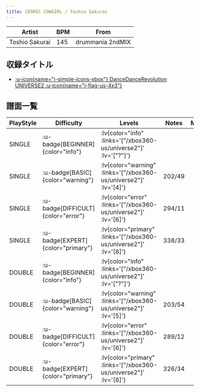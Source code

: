 ```yaml
---
title: COSMIC COWGIRL / Toshio Sakurai
---
```


|Artist|BPM|From|
|------|---|----|
|Toshio Sakurai|145|drummania 2ndMIX|

## 収録タイトル

- [ :u-icon{name="i-simple-icons-xbox"} DanceDanceRevolution UNIVERSE2 :u-icon{name="i-flag-us-4x3"} ](/xbox360-us/universe2)

## 譜面一覧

|PlayStyle|Difficulty|Levels|Notes|Movie|
|---------|----------|------|-----|-----|
|SINGLE| :u-badge[BEGINNER]{color="info"} | :lv{color="info" :links='["/xbox360-us/universe2"]' :lv='["?"]'} |||
|SINGLE| :u-badge[BASIC]{color="warning"} | :lv{color="warning" :links='["/xbox360-us/universe2"]' :lv='[4]'} |202/49||
|SINGLE| :u-badge[DIFFICULT]{color="error"} | :lv{color="error" :links='["/xbox360-us/universe2"]' :lv='[6]'} |294/11||
|SINGLE| :u-badge[EXPERT]{color="primary"} | :lv{color="primary" :links='["/xbox360-us/universe2"]' :lv='[8]'} |338/33||
|DOUBLE| :u-badge[BEGINNER]{color="info"} | :lv{color="info" :links='["/xbox360-us/universe2"]' :lv='["?"]'} |||
|DOUBLE| :u-badge[BASIC]{color="warning"} | :lv{color="warning" :links='["/xbox360-us/universe2"]' :lv='[5]'} |203/54||
|DOUBLE| :u-badge[DIFFICULT]{color="error"} | :lv{color="error" :links='["/xbox360-us/universe2"]' :lv='[6]'} |289/12||
|DOUBLE| :u-badge[EXPERT]{color="primary"} | :lv{color="primary" :links='["/xbox360-us/universe2"]' :lv='[8]'} |326/34||

